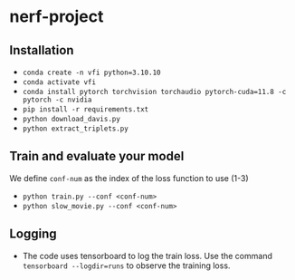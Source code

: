 # nerf-project

## Installation
* `conda create -n vfi python=3.10.10`
* `conda activate vfi`
* `conda install pytorch torchvision torchaudio pytorch-cuda=11.8 -c pytorch -c nvidia`
* `pip install -r requirements.txt`
* `python download_davis.py`
* `python extract_triplets.py`

## Train and evaluate your model
We define `conf-num` as the index of the loss function to use (1-3)
* `python train.py --conf <conf-num>`
* `python slow_movie.py --conf <conf-num>`


## Logging
* The code uses tensorboard to log the train loss. Use the command `tensorboard --logdir=runs` to observe the training loss.